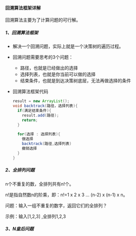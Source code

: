 #### 回溯算法框架详解

回溯算法主要为了计算问题的可行解。

##### 1、回溯算法框架

* 解决一个回溯问题，实际上就是一个决策树的遍历过程。

* 回溯问题需要思考的3个问题：

  * 路径，也就是已经做出的选择
  * 选择列表，也就是你当前可以做的选择
  * 结束条件，也就是到达决策树底层，无法再做选择的条件

* 回溯算法框架代码

  ```java
  result = new ArrayList();
  void backtrack(路径，选择列表){
    if(满足结束条件){
      result.add(路径);
      return;
    }
    
    for(选择 : 选择列表){
      做选择
      backtrack(路径,选择列表)
      撤销选择  
    }
  }
  ```

##### 2、全排列问题

n个不重复的数，全排列共有n!个。

n!是指自然数n的阶乘，即：n!=1 x 2 x 3 … (n-2) x (n-1) x n。

问题：输入一组不重复的数字，返回它们的全排列？

示例：输入[1,2,3] ,全排列1,2,3


##### 3、N皇后问题


